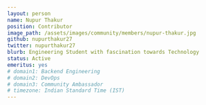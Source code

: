 ```yaml
---
layout: person
name: Nupur Thakur
position: Contributor
image_path: /assets/images/community/members/nupur-thakur.jpg
github: nupurthakur27
twitter: nupurthakur27
blurb: Engineering Student with fascination towards Technology
status: Active
emeritus: yes
# domain1: Backend Engineering
# domain2: DevOps
# domain3: Community Ambassador
# timezone: Indian Standard Time (IST)
---
```

